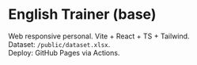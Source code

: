 # English Trainer (base)
Web responsive personal. Vite + React + TS + Tailwind.  
Dataset: `/public/dataset.xlsx`.  
Deploy: GitHub Pages via Actions.
